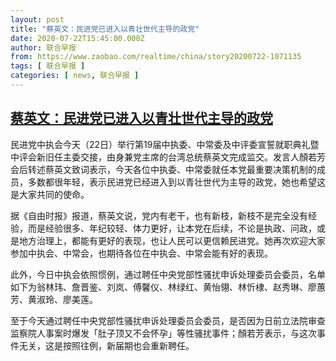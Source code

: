 ```yaml
---
layout: post
title: "蔡英文：民进党已进入以青壮世代主导的政党"
date: 2020-07-22T15:45:00.000Z
author: 联合早报
from: https://www.zaobao.com/realtime/china/story20200722-1071135
tags: [ 联合早报 ]
categories: [ news, 联合早报 ]
---
```

<!--1595432700000-->
[蔡英文：民进党已进入以青壮世代主导的政党](https://www.zaobao.com/realtime/china/story20200722-1071135)
------

<div>
<p>民进党中执会今天（22日）举行第19届中执委、中常委及中评委宣誓就职典礼暨中评会新旧任主委交接，由身兼党主席的台湾总统蔡英文完成监交。发言人顏若芳会后转述蔡英文致词表示，今天各位中执委、中常委就任本党最重要决策机制的成员，多数都很年轻，表示民进党已经进入到以青壮世代为主导的政党，她也希望这是大家共同的使命。</p><p>据《自由时报》报道，蔡英文说，党内有老干，也有新枝，新枝不是完全没有经验，而是经验很多、年纪较轻、体力更好，让本党在后续，不论是执政、问政，或是地方治理上，都能有更好的表现，也让人民可以更信赖民进党。她再次欢迎大家参加中执会、中常会，也期待各位在中执会、中常会能有好的表现。</p><p>此外，今日中执会依照惯例，通过聘任中央党部性骚扰申诉处理委员会委员，名单如下为翁林玮、詹晋鉴、刘岚、傅馨仪、林绿红、黄怡翎、林忻棣、赵秀琳、廖蕙芳、黄淑玲、廖美莲。</p><section id="imu"><div id="dfp-ad-imu1-wrapper" class="dfp-tag-wrapper"><div id="dfp-ad-imu1" class="dfp-tag-wrapper"></div></div></section><p>至于今天通过聘任中央党部性骚扰申诉处理委员会委员，是否因为日前立法院审查监察院人事案时爆发「肚子顶又不会怀孕」等性骚扰事件；顏若芳表示，与这次事件无关，这是按照往例，新届期也会重新聘任。</p><div id="innity-in-post"></div><div id="dfp-ad-midarticlespecial-wrapper" class="dfp-tag-wrapper"><div id="dfp-ad-midarticlespecial" class="dfp-tag-wrapper"></div></div>
</div>
